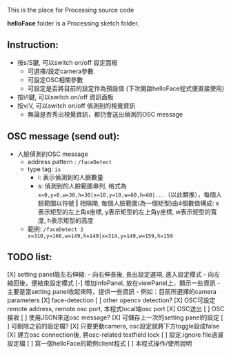 This is the place for Processing source code

**helloFace** folder is a Processing sketch folder.


Instruction:
------------
- 按s/S鍵, 可以switch on/off 設定面板
	- 可選擇/設定camera參數
	- 可設定OSC相關參數
	- 可設定是否將目前的設定作為預設值 (下次開啟helloFace程式便直接使用)
- 按i/I鍵, 可以switch on/off 資訊面板
- 按v/V, 可以switch on/off 偵測到的視覺資訊
	- 無論是否秀出視覺資訊，都仍會送出偵測的OSC message



OSC message (send out):
-----------------------
- 人臉偵測的OSC message
	- address pattern : `/faceDetect`
	- type tag: `is`
		- i: 表示偵測到的人臉數量
		- s: 偵測到的人臉範圍串列, 格式為 `x=0,y=0,w=30,h=30|x=10,y=10,w=60,h=60|...`（以此類推），每個人臉範圍以符號 **|** 相隔開, 每個人臉範圍(為一個矩型)由4個數值構成: x表示矩型的左上角x座標, y表示矩型的左上角y座標, w表示矩型的寬度, h表示矩型的高度
	- 範例: `/faceDetect 2 x=310,y=166,w=149,h=149|x=314,y=149,w=159,h=159`


TODO list:
------------
[X] setting panel能左右伸縮: 
	- 向右伸長後, 長出設定選項, 進入設定模式
	- 向左縮回後，便結束設定模式
[-] 增加infoPanel, 放在viewPanel上，顯示一些資訊
	- 主要是當setting panel收起來時，提供一些資訊
	- 例如：目前所選擇的camera parameters
[X] face-detection
[ ] other opencv detection?
[X] OSC可設定remote address, remote osc port, 本程式local端osc port
[X] OSC送出
[ ] OSC接收
[ ] 使用JSON來送osc message?
[X] 可儲存上一次的setting panel的設定
[ ] 可刪除之前的設定檔?
[X] 只要更動camera, osc設定就將下方toggle設成false
[X] 建立osc connection後, 將osc-related textfield lock
[ ] 設定.ignore file過濾設定檔
[ ] 寫一個helloFace的範例client程式
[ ] 本程式操作/使用說明